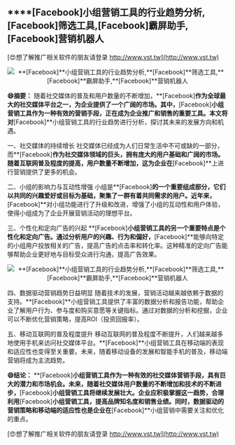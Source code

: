 ## ****[Facebook]**小组营销工具的行业趋势分析,**[Facebook]**筛选工具,**[Facebook]**霸屏助手,**[Facebook]**营销机器人**

[😍想了解推广相关软件的朋友请登录 http://www.vst.tw](http://www.vst.tw)

 <center><img src="https://vst.tw/MP4/tuiguang/png/5.png" alt="**[Facebook]**小组营销工具的行业趋势分析,**[Facebook]**筛选工具,**[Facebook]**霸屏助手,**[Facebook]**营销机器人"></center>

**😄摘要：**
随着社交媒体的普及和用户数量的不断增加，**[Facebook]**作为全球最大的社交媒体平台之一，为企业提供了一个广阔的市场。其中，**[Facebook]**小组营销工具作为一种有效的营销手段，正在成为企业推广和销售的重要工具。本文将对**[Facebook]**小组营销工具的行业趋势进行分析，探讨其未来的发展方向和机遇。

一、社交媒体的持续增长
社交媒体已经成为人们日常生活中不可或缺的一部分，而**[Facebook]**作为社交媒体领域的巨头，拥有庞大的用户基础和广阔的市场。随着互联网普及程度的提高，用户数量不断增加，这为企业在**[Facebook]**上进行营销提供了更多的机会。

二、小组的影响力与互动性增强
小组是**[Facebook]**的一个重要组成部分，它们以共同的兴趣爱好或目标为基础，聚集了一群有着共同需求的用户。近年来，**[Facebook]**对小组功能进行了升级和改进，增强了小组的互动性和用户体验，使得小组成为了企业开展营销活动的理想平台。

三、个性化和定向广告的兴起
**[Facebook]**小组营销工具的另一个重要特点是个性化和定向广告。通过分析用户的兴趣、行为和偏好，**[Facebook]**能够向特定的小组用户投放相关的广告，提高广告的点击率和转化率。这种精准的定向广告能够帮助企业更好地与目标受众进行沟通，提高广告效果。

 <center><img src="https://vst.tw/MP4/tuiguang/png/2.png" alt="**[Facebook]**小组营销工具的行业趋势分析,**[Facebook]**筛选工具,**[Facebook]**霸屏助手,**[Facebook]**营销机器人"></center>

四、数据驱动营销趋势日益明显
随着技术的发展，营销活动越来越依赖于数据的支持。**[Facebook]**小组营销工具提供了丰富的数据分析和报告功能，帮助企业了解用户行为、参与度和购买意愿等关键指标。通过对数据的分析和挖掘，企业可以不断优化营销策略，提高ROI（投资回报率）。

五、移动互联网的普及程度提升
移动互联网的普及程度不断提升，人们越来越多地使用手机来访问社交媒体平台。**[Facebook]**小组营销工具在移动端的表现和适应性也变得至关重要。未来，随着移动设备的发展和智能手机的普及，移动端营销将成为主流趋势。

**😄结论：**
**[Facebook]**小组营销工具作为一种有效的社交媒体营销手段，具有巨大的潜力和市场机会。未来，随着社交媒体用户数量的不断增加和技术的不断进步，**[Facebook]**小组营销工具将继续发展壮大。企业应积极掌握这一趋势，合理利用**[Facebook]**小组营销工具，提高品牌知名度和销售业绩。同时，数据驱动的营销策略和移动端的适应性也是企业在**[Facebook]**小组营销中需要关注和优化的重点。

[😍想了解推广相关软件的朋友请登录 http://www.vst.tw](http://www.vst.tw)



